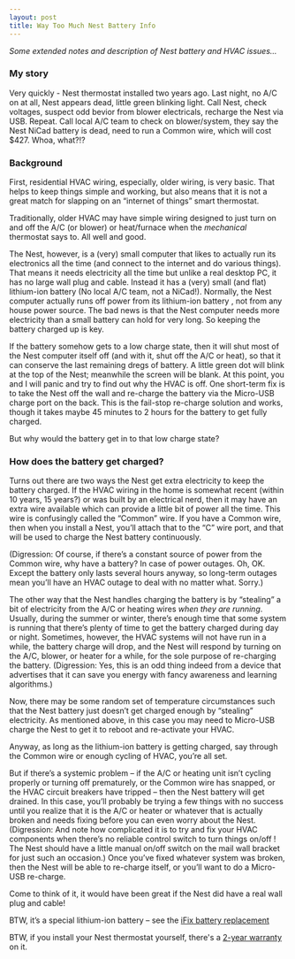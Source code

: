 ```yaml
---
layout: post
title: Way Too Much Nest Battery Info
---
```

_Some extended notes and description of Nest battery  and HVAC issues…_

### My story

Very quickly - Nest thermostat installed two years ago. Last night, no A/C on at all, Nest appears dead, little green blinking light. Call Nest, check voltages, suspect odd bevior from blower electricals, recharge the Nest via USB. Repeat. Call local A/C team to check on blower/system, they say the Nest NiCad battery is dead, need to run a Common wire, which will cost $427. Whoa, what?!?

### Background

First, residential HVAC wiring, especially, older wiring, is very basic. That helps to keep things simple and working, but also means that it is not a great match for slapping on an “internet of things” smart thermostat.
 
Traditionally, older HVAC may have simple wiring designed to just turn on and off the A/C (or blower) or heat/furnace when the *mechanical* thermostat says to.  All well and good.
 
The Nest, however, is a (very) small computer that likes to actually run its electronics all the time (and connect to the internet and do various things). That means it needs electricity all the time but unlike a real desktop PC, it has no large wall plug and cable. Instead it has a (very) small (and flat) lithium-ion battery (No local A/C team, not a NiCad!). Normally, the Nest computer actually runs off power from its lithium-ion battery , not from any house power source. The bad news is that the Nest computer needs more electricity than a small battery can hold for very long. So keeping the battery charged up is key.
 
If the battery somehow gets to a low charge state, then it will shut most of the Nest computer itself off (and with it, shut off the A/C or heat), so that it can conserve the last remaining dregs of battery. A little green dot will blink at the top of the Nest; meanwhile the screen will be blank. At this point, you and I will panic and try to find out why the HVAC is off. One short-term fix is to take the Nest off the wall and re-charge the battery via the Micro-USB charge port on the back. This is the fail-stop re-charge solution and works, though it takes maybe 45 minutes to 2 hours for the battery to get fully charged.
 
But why would the battery get in to that low charge state?

### How does the battery get charged?

Turns out there are two ways the Nest get extra electricity to keep the battery charged. If the HVAC wiring in the home is somewhat recent (within 10 years, 15 years?) or was built by an electrical nerd, then it may have an extra wire available which can provide a little bit of power all the time. This wire is confusingly called the “Common” wire. If you have a Common wire, then when you install a Nest, you’ll attach that to the “C” wire port, and that will be used to charge the Nest battery continuously.
 
(Digression: Of course, if there’s a constant source of power from the Common wire, why have a battery? In case of power outages. Oh, OK. Except the battery only lasts several hours anyway, so long-term outages mean you’ll have an HVAC outage to deal with no matter what. Sorry.)
 
The other way that the Nest handles charging the battery is by “stealing” a bit of electricity from the A/C or heating wires *when they are running*.  Usually, during the summer or winter, there’s enough time that some system is running that there’s plenty of time to get the battery charged during day or night. Sometimes, however, the HVAC systems will not have run in a while, the battery charge will drop, and the Nest will respond by turning on the A/C, blower, or heater for a while, for the sole purpose of re-charging the battery. (Digression: Yes, this is an odd thing indeed from a device that advertises that it can save you energy with fancy awareness and learning algorithms.)
 
Now, there may be some random set of temperature circumstances such that the Nest battery just doesn’t get charged enough by “stealing” electricity. As mentioned above, in this case you may need to Micro-USB charge the Nest to get it to reboot and re-activate your HVAC.
 
Anyway, as long as the lithium-ion battery is getting charged, say through the Common wire or enough cycling of HVAC, you’re all set.
 
But if there’s a systemic problem – if the A/C or heating unit isn’t cycling properly or turning off prematurely, or the Common wire has snapped, or the HVAC circuit breakers have tripped – then the Nest battery will get drained. In this case, you’ll probably be trying a few things with no success until you realize that it is the A/C or heater or whatever that is actually broken and needs fixing before you can even worry about the Nest. (Digression: And note how complicated it is to try and fix your HVAC components when there’s no reliable control switch to turn things on/off !  The Nest should have a little manual on/off switch on the mail wall bracket for just such an occasion.) Once you’ve fixed whatever system was broken, then the Nest will be able to re-charge itself, or you’ll want to do a Micro-USB re-charge.
 
Come to think of it, it would have been great if the Nest did have a real wall plug and cable!
 
BTW, it’s a special lithium-ion battery – see the [iFix battery replacement](https://www.ifixit.com/Guide/Nest+Learning+Thermostat+2nd+Generation+Battery+Replacement/30626)
 
BTW, if you install your Nest thermostat yourself, there's a [2-year warranty](https://nest.com/legal/warranty/thermostat/) on it.

